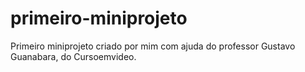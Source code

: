 # primeiro-miniprojeto
Primeiro miniprojeto criado por mim com ajuda do professor Gustavo Guanabara, do Cursoemvideo.
